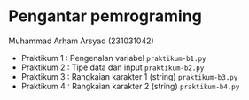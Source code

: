 <h1>Pengantar pemrograming</h1>
<div> Muhammad Arham Arsyad (231031042) </div>

* Praktikum 1 : Pengenalan variabel `praktikum-b1.py`
* Praktikum 2 : Tipe data dan input `praktikum-b2.py`
* Praktikum 3 : Rangkaian karakter 1 (string) `praktikum-b3.py`
* Praktikum 4 : Rangkaian karakter 2 (string) `praktikum-b4.py`


